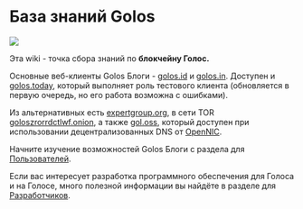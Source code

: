 # База знаний Golos

[![](https://raw.githubusercontent.com/golos-blockchain/wiki/master/golos_logo.png)](https://golos.id/)

Эта wiki - точка сбора знаний по **блокчейну Голос.**  
  
Основные веб-клиенты Golos Блоги - [golos.id](https://golos.id/) и [golos.in](https://golos.in/). Доступен и [golos.today](https://golos.today/), который выполняет роль тестового клиента \(обновляется в первую очередь, но его работа возможна с ошибками\).   
  
Из альтернативных есть [expertgroup.org](https://expertgroup.org/), в сети TOR [goloszrorrdctlwf.onion](http://goloszrorrdctlwf.onion), а также [gol.oss](http://gol.oss), который доступен при использовании децентрализованных DNS от [OpenNIC](https://www.opennic.org/).

Начните изучение возможностей Golos Блоги с раздела для [Пользователей](users/welcome/).

Если вас интересует разработка программного обеспечения для Голоса и на Голосе, много полезной информации вы найдёте в разделе для [Разработчиков](developers/basics/).

